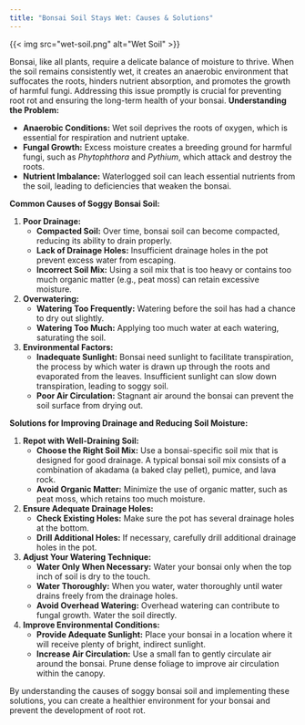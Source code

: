 ```yaml
---
title: "Bonsai Soil Stays Wet: Causes & Solutions"
---
```




{{< img src="wet-soil.png" alt="Wet Soil" >}}

Bonsai, like all plants, require a delicate balance of moisture to thrive. When the soil remains consistently wet, it creates an anaerobic environment that suffocates the roots, hinders nutrient absorption, and promotes the growth of harmful fungi. Addressing this issue promptly is crucial for preventing root rot and ensuring the long-term health of your bonsai.
**Understanding the Problem:**

*   **Anaerobic Conditions:** Wet soil deprives the roots of oxygen, which is essential for respiration and nutrient uptake.
*   **Fungal Growth:** Excess moisture creates a breeding ground for harmful fungi, such as *Phytophthora* and *Pythium*, which attack and destroy the roots.
*   **Nutrient Imbalance:** Waterlogged soil can leach essential nutrients from the soil, leading to deficiencies that weaken the bonsai.

**Common Causes of Soggy Bonsai Soil:**

1.  **Poor Drainage:**
    *   **Compacted Soil:** Over time, bonsai soil can become compacted, reducing its ability to drain properly.
    *   **Lack of Drainage Holes:** Insufficient drainage holes in the pot prevent excess water from escaping.
    *   **Incorrect Soil Mix:** Using a soil mix that is too heavy or contains too much organic matter (e.g., peat moss) can retain excessive moisture.
2.  **Overwatering:**
    *   **Watering Too Frequently:** Watering before the soil has had a chance to dry out slightly.
    *   **Watering Too Much:** Applying too much water at each watering, saturating the soil.
3.  **Environmental Factors:**
    *   **Inadequate Sunlight:** Bonsai need sunlight to facilitate transpiration, the process by which water is drawn up through the roots and evaporated from the leaves. Insufficient sunlight can slow down transpiration, leading to soggy soil.
    *   **Poor Air Circulation:** Stagnant air around the bonsai can prevent the soil surface from drying out.

**Solutions for Improving Drainage and Reducing Soil Moisture:**

1.  **Repot with Well-Draining Soil:**
    *   **Choose the Right Soil Mix:** Use a bonsai-specific soil mix that is designed for good drainage. A typical bonsai soil mix consists of a combination of akadama (a baked clay pellet), pumice, and lava rock.
    *   **Avoid Organic Matter:** Minimize the use of organic matter, such as peat moss, which retains too much moisture.
2.  **Ensure Adequate Drainage Holes:**
    *   **Check Existing Holes:** Make sure the pot has several drainage holes at the bottom.
    *   **Drill Additional Holes:** If necessary, carefully drill additional drainage holes in the pot.
3.  **Adjust Your Watering Technique:**
    *   **Water Only When Necessary:** Water your bonsai only when the top inch of soil is dry to the touch.
    *   **Water Thoroughly:** When you water, water thoroughly until water drains freely from the drainage holes.
    *   **Avoid Overhead Watering:** Overhead watering can contribute to fungal growth. Water the soil directly.
4.  **Improve Environmental Conditions:**
    *   **Provide Adequate Sunlight:** Place your bonsai in a location where it will receive plenty of bright, indirect sunlight.
    *   **Increase Air Circulation:** Use a small fan to gently circulate air around the bonsai. Prune dense foliage to improve air circulation within the canopy.

By understanding the causes of soggy bonsai soil and implementing these solutions, you can create a healthier environment for your bonsai and prevent the development of root rot.
